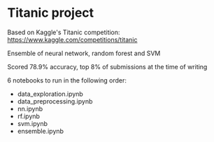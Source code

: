 # Titanic project

Based on Kaggle's Titanic competition: https://www.kaggle.com/competitions/titanic

Ensemble of neural network, random forest and SVM

Scored 78.9% accuracy, top 8% of submissions at the time of writing

6 notebooks to run in the following order:
- data_exploration.ipynb
- data_preprocessing.ipynb
- nn.ipynb
- rf.ipynb
- svm.ipynb
- ensemble.ipynb
